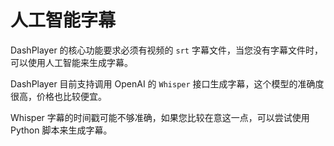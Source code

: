 # 人工智能字幕

DashPlayer 的核心功能要求必须有视频的 `srt` 字幕文件，当您没有字幕文件时，可以使用人工智能来生成字幕。

DashPlayer 目前支持调用 OpenAI 的 `Whisper` 接口生成字幕，这个模型的准确度很高，价格也比较便宜。

Whisper 字幕的时间戳可能不够准确，如果您比较在意这一点，可以尝试使用 Python 脚本来生成字幕。

